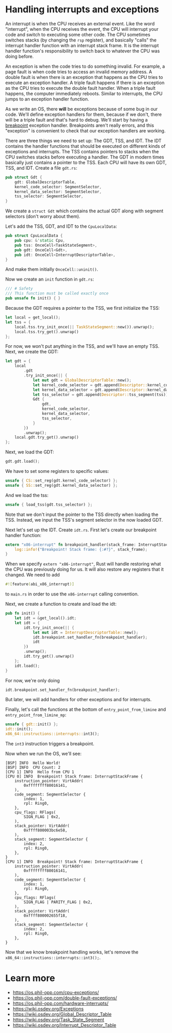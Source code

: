 # Handling interrupts and exceptions
An interrupt is when the CPU receives an external event. Like the word "interrupt", when the CPU receives the event, the CPU will interrupt your code and switch to executing some other code. The CPU sometimes switches stacks (by changing the `rsp` register), and basically "calls" the interrupt handler function with an interrupt stack frame. It is the interrupt handler function's responsibility to switch back to whatever the CPU was doing before.

An exception is when the code tries to do something invalid. For example, a page fault is when code tries to access an invalid memory address. A double fault is when there is an exception that happens as the CPU tries to execute an exception handler. A triple fault happens if there is an exception as the CPU tries to execute the double fault handler. When a triple fault happens, the computer immediately reboots. Similar to interrupts, the CPU jumps to an exception handler function.

As we write an OS, there **will** be exceptions because of some bug in our code. We'll define exception handlers for them, because if we don't, there will be a triple fault and that's hard to debug. We'll start by having a [breakpoint](https://wiki.osdev.org/Exceptions#Breakpoint) exception handler. Breakpoints aren't really errors, and this "exception" is convenient to check that our exception handlers are working.

There are three things we need to set up: The GDT, TSS, and IDT. The IDT contains the handler functions that should be executed on different kinds of exceptions and interrupts. The TSS contains pointers to stacks when the CPU switches stacks before executing a handler. The GDT in modern times basically just contains a pointer to the TSS. Each CPU will have its own GDT, TSS, and IDT. Create a file `gdt.rs`:
```rs
pub struct Gdt {
    gdt: GlobalDescriptorTable,
    kernel_code_selector: SegmentSelector,
    kernel_data_selector: SegmentSelector,
    tss_selector: SegmentSelector,
}
```
We create a `struct Gdt` which contains the actual GDT along with segment selectors (don't worry about them).

Let's add the TSS, GDT, and IDT to the `CpuLocalData`:
```rs
pub struct CpuLocalData {
    pub cpu: &'static Cpu,
    pub tss: OnceCell<TaskStateSegment>,
    pub gdt: OnceCell<Gdt>,
    pub idt: OnceCell<InterruptDescriptorTable>,
}
```
And make them initially `OnceCell::uninit()`.

Now we create an `init` function in `gdt.rs`:
```rs
/// # Safety
/// This function must be called exactly once
pub unsafe fn init() { }
```
Because the GDT requires a pointer to the TSS, we first initialize the TSS:
```rs
let local = get_local();
let tss = {
    local.tss.try_init_once(|| TaskStateSegment::new()).unwrap();
    local.tss.try_get().unwrap()
};
```
For now, we won't put anything in the TSS, and we'll have an empty TSS. Next, we create the GDT:
```rs
let gdt = {
    local
        .gdt
        .try_init_once(|| {
            let mut gdt = GlobalDescriptorTable::new();
            let kernel_code_selector = gdt.append(Descriptor::kernel_code_segment());
            let kernel_data_selector = gdt.append(Descriptor::kernel_data_segment());
            let tss_selector = gdt.append(Descriptor::tss_segment(tss));
            Gdt {
                gdt,
                kernel_code_selector,
                kernel_data_selector,
                tss_selector,
            }
        })
        .unwrap();
    local.gdt.try_get().unwrap()
};
```
Next, we load the GDT:
```rs
gdt.gdt.load();
```
We have to set some registers to specific values:
```rs
unsafe { CS::set_reg(gdt.kernel_code_selector) };
unsafe { SS::set_reg(gdt.kernel_data_selector) };
```
And we load the tss:
```rs
unsafe { load_tss(gdt.tss_selector) };
```
Note that we don't input the pointer to the TSS directly when loading the TSS. Instead, we input the TSS's segment selector in the now loaded GDT.

Next let's set up the IDT. Create `idt.rs`. First let's create our breakpoint handler function:
```rs
extern "x86-interrupt" fn breakpoint_handler(stack_frame: InterruptStackFrame) {
    log::info!("Breakpoint! Stack frame: {:#?}", stack_frame);
}
```
When we specify `extern "x86-interrupt"`, Rust will handle restoring what the CPU was previously doing for us. It will also restore any registers that it changed. We need to add
```rs
#![feature(abi_x86_interrupt)]
```
to `main.rs` in order to use the `x86-interrupt` calling convention.

Next, we create a function to create and load the idt:
```rs
pub fn init() {
    let idt = &get_local().idt;
    let idt = {
        idt.try_init_once(|| {
            let mut idt = InterruptDescriptorTable::new();
            idt.breakpoint.set_handler_fn(breakpoint_handler);
            idt
        })
        .unwrap();
        idt.try_get().unwrap()
    };
    idt.load();
}
```
For now, we're only doing
```rs
idt.breakpoint.set_handler_fn(breakpoint_handler);
```
But later, we will add handlers for other exceptions and for interrupts.

Finally, let's call the functions at the bottom of `entry_point_from_limine` and `entry_point_from_limine_mp`:
```rs
unsafe { gdt::init() };
idt::init();
x86_64::instructions::interrupts::int3();
```
The `int3` instruction triggers a breakpoint.

Now when we run the OS, we'll see:
```
[BSP] INFO  Hello World!
[BSP] INFO  CPU Count: 2
[CPU 1] INFO  Hello from CPU 1
[CPU 0] INFO  Breakpoint! Stack frame: InterruptStackFrame {
    instruction_pointer: VirtAddr(
        0xffffffff80016141,
    ),
    code_segment: SegmentSelector {
        index: 1,
        rpl: Ring0,
    },
    cpu_flags: RFlags(
        SIGN_FLAG | 0x2,
    ),
    stack_pointer: VirtAddr(
        0xffff800003bc6e58,
    ),
    stack_segment: SegmentSelector {
        index: 2,
        rpl: Ring0,
    },
}
[CPU 1] INFO  Breakpoint! Stack frame: InterruptStackFrame {
    instruction_pointer: VirtAddr(
        0xffffffff80016141,
    ),
    code_segment: SegmentSelector {
        index: 1,
        rpl: Ring0,
    },
    cpu_flags: RFlags(
        SIGN_FLAG | PARITY_FLAG | 0x2,
    ),
    stack_pointer: VirtAddr(
        0xffff800002655f18,
    ),
    stack_segment: SegmentSelector {
        index: 2,
        rpl: Ring0,
    },
}
```
Now that we know breakpoint handling works, let's remove the `x86_64::instructions::interrupts::int3();`.

# Learn more
- https://os.phil-opp.com/cpu-exceptions/
- https://os.phil-opp.com/double-fault-exceptions/
- https://os.phil-opp.com/hardware-interrupts/
- https://wiki.osdev.org/Exceptions
- https://wiki.osdev.org/Global_Descriptor_Table
- https://wiki.osdev.org/Task_State_Segment
- https://wiki.osdev.org/Interrupt_Descriptor_Table
